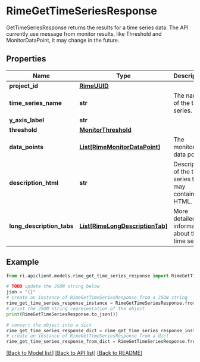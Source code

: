 # RimeGetTimeSeriesResponse

GetTimeSeriesResponse returns the results for a time series data. The API currently use message from monitor results, like Threshold and MonitorDataPoint, it may change in the future.

## Properties

Name | Type | Description | Notes
------------ | ------------- | ------------- | -------------
**project_id** | [**RimeUUID**](RimeUUID.md) |  | [optional] 
**time_series_name** | **str** | The name of the time series. | [optional] 
**y_axis_label** | **str** |  | [optional] 
**threshold** | [**MonitorThreshold**](MonitorThreshold.md) |  | [optional] 
**data_points** | [**List[RimeMonitorDataPoint]**](RimeMonitorDataPoint.md) | The monitor data points. | [optional] 
**description_html** | **str** | Description of the time series that may contain HTML. | [optional] 
**long_description_tabs** | [**List[RimeLongDescriptionTab]**](RimeLongDescriptionTab.md) | More detailed information about the time series. | [optional] 

## Example

```python
from ri.apiclient.models.rime_get_time_series_response import RimeGetTimeSeriesResponse

# TODO update the JSON string below
json = "{}"
# create an instance of RimeGetTimeSeriesResponse from a JSON string
rime_get_time_series_response_instance = RimeGetTimeSeriesResponse.from_json(json)
# print the JSON string representation of the object
print(RimeGetTimeSeriesResponse.to_json())

# convert the object into a dict
rime_get_time_series_response_dict = rime_get_time_series_response_instance.to_dict()
# create an instance of RimeGetTimeSeriesResponse from a dict
rime_get_time_series_response_from_dict = RimeGetTimeSeriesResponse.from_dict(rime_get_time_series_response_dict)
```
[[Back to Model list]](../README.md#documentation-for-models) [[Back to API list]](../README.md#documentation-for-api-endpoints) [[Back to README]](../README.md)

